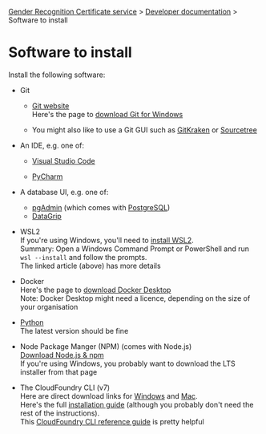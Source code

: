 
[Gender Recognition Certificate service](../README.md) >
[Developer documentation](README.md) >
Software to install

# Software to install

Install the following software:
* Git
  * [Git website](https://git-scm.com/)  
    Here's the page to [download Git for Windows](https://git-scm.com/download/win)

  * You might also like to use a Git GUI such as [GitKraken](https://www.gitkraken.com/) or [Sourcetree](https://www.sourcetreeapp.com/)

* An IDE, e.g. one of:
  * [Visual Studio Code](https://code.visualstudio.com/)

  * [PyCharm](https://www.jetbrains.com/pycharm/)

* A database UI, e.g. one of:
  * [pgAdmin](https://www.pgadmin.org/download/) (which comes with [PostgreSQL](https://www.postgresql.org/download/))
  * [DataGrip](https://www.jetbrains.com/datagrip/)  

* WSL2  
  If you're using Windows, you'll need to [install WSL2](https://docs.microsoft.com/en-us/windows/wsl/install).  
  Summary: Open a Windows Command Prompt or PowerShell and run `wsl --install` and follow the prompts.  
  The linked article (above) has more details

* Docker  
  Here's the page to [download Docker Desktop](https://www.docker.com/products/docker-desktop/)  
  Note: Docker Desktop might need a licence, depending on the size of your organisation

* [Python](https://www.python.org/downloads/)  
  The latest version should be fine

* Node Package Manger (NPM) (comes with Node.js)  
  [Download Node.js & npm](https://nodejs.org/en/download/)  
  If you're using Windows, you probably want to download the LTS installer from that page

* The CloudFoundry CLI (v7)  
  Here are direct download links for
  [Windows](https://packages.cloudfoundry.org/stable?release=windows64&version=v7&source=github)
  and [Mac](https://packages.cloudfoundry.org/stable?release=macosx64&version=v7&source=github).  
  Here's the full [installation guide](https://github.com/cloudfoundry/cli/wiki/V7-CLI-Installation-Guide)
  (although you probably don't need the rest of the instructions).  
  This [CloudFoundry CLI reference guide](https://cli.cloudfoundry.org/en-US/v7/) is pretty helpful
